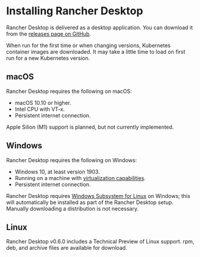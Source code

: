 # Installing Rancher Desktop

Rancher Desktop is delivered as a desktop application. You can download it from
the [releases page on GitHub](https://github.com/rancher-sandbox/rancher-desktop/releases).

When run for the first time or when changing versions, Kubernetes container
images are downloaded. It may take a little time to load on first run for a new
Kubernetes version.

## macOS

Rancher Desktop requires the following on macOS:

- macOS 10.10 or higher.
- Intel CPU with VT-x.
- Persistent internet connection.

Apple Silion (M1) support is planned, but not currently implemented.

## Windows

Rancher Desktop requires the following on Windows:

- Windows 10, at least version 1903.
- Running on a machine with [virtualization capabilities].
- Persistent internet connection.

Rancher Desktop requires [Windows Subsystem for Linux] on Windows; this will
automatically be installed as part of the Rancher Desktop setup.  Manually
downloading a distribution is not necessary.

[Windows Subsystem for Linux]:
https://docs.microsoft.com/en-us/windows/wsl/install-win10

[virtualization capabilities]:
https://docs.microsoft.com/en-us/windows/wsl/troubleshooting#error-0x80370102-the-virtual-machine-could-not-be-started-because-a-required-feature-is-not-installed

## Linux

Rancher Desktop v0.6.0 includes a Technical Preview of Linux support. rpm, deb, and archive files are available for download.
